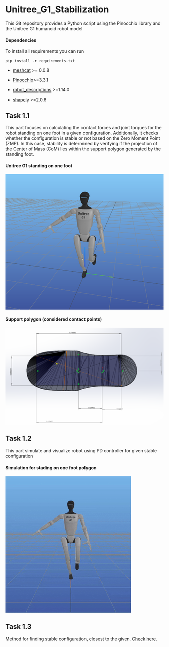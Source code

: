 # Unitree_G1_Stabilization
This Git repository provides a Python script using the Pinocchio library and the Unitree G1 humanoid robot model 

#### Dependencies

To install all requirements you can run

```
pip install -r requirements.txt
```

* [meshcat](https://github.com/meshcat-dev/meshcat-python) >= 0.0.8
* [Pinocchio](https://github.com/stack-of-tasks/pinocchio)>=3.3.1 

* [robot_descriptions](https://github.com/robot-descriptions/robot_descriptions.py)  >=1.14.0 

* [shapely](https://github.com/shapely/shapely)  >=2.0.6 

## Task 1.1 
This part focuses on calculating the contact forces and joint torques for the robot standing on one foot in a given configuration. Additionally, it checks whether the configuration is stable or not based on the Zero Moment Point (ZMP). In this case, stability is determined by verifying if the projection of the Center of Mass (CoM) lies within the support polygon generated by the standing foot.


#### Unitree G1 standing on one foot
![alt text](figs/standing.png) 
#### Support polygon (considered contact points)
![alt text](figs/foot.png) 

## Task 1.2 
 This part simulate and visualize robot using PD controller for given stable configuration

 #### Simulation for stading on one foot polygon 
![alt text](figs/sim.gif) 

## Task 1.3 
Method for finding stable configuration, closest to the given. [Check here](https://github.com/Ahmad0Aldaher/Unitree_G1_Stabilization/blob/main/Task1_3.pdf).
